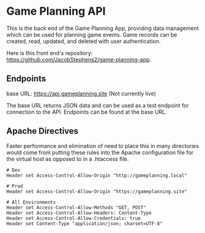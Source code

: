 # Game Planning API

This is the back end of the Game Planning App, providing data management which can be used for planning game events. Game records can be created, read, updated, and deleted with user authentication.

Here is this front end's repository: https://github.com/JacobStephens2/game-planning-app.

## Endpoints

base URL: https://api.gameplanning.site (Not currently live)

The base URL returns JSON data and can be used as a test endpoint for connection to the API. Endpoints can be found at the base URL.

## Apache Directives

Faster performance and elimination of need to place this in many directories would come from putting these rules into the Apache configuration file for the virtual host as opposed to in a .htaccess file.

```
# Dev
Header set Access-Control-Allow-Origin "http://gameplanning.local"

# Prod
Header set Access-Control-Allow-Origin "https://gameplanning.site"

# All Environments
Header set Access-Control-Allow-Methods "GET, POST"
Header set Access-Control-Allow-Headers: Content-Type
Header set Access-Control-Allow-Credentials: true
Header set Content-Type "application/json; charset=UTF-8"
```
